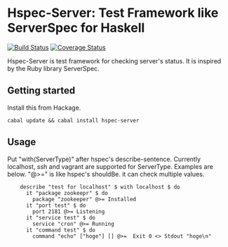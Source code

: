 # Hspec-Server: Test Framework like ServerSpec for Haskell

[![Build Status](https://travis-ci.org/junjihashimoto/hspec-server.png?branch=master)](https://travis-ci.org/junjihashimoto/hspec-server) [![Coverage Status](https://coveralls.io/repos/junjihashimoto/hspec-server/badge.png)](https://coveralls.io/r/junjihashimoto/hspec-server)

Hspec-Server is test framework for checking server's status.
It is inspired by the Ruby library ServerSpec.

## Getting started

Install this from Hackage.

    cabal update && cabal install hspec-server

## Usage

Put "with(ServerType)" after hspec's describe-sentence.
Currently localhost, ssh and vagrant are supported for ServerType.
Examples are below. "@>=" is like hspec's shouldBe.
it can check multiple values.

```
    describe "test for localhost" $ with localhost $ do
      it "package zookeepr" $ do
        package "zookeeper" @>= Installed
      it "port test" $ do
        port 2181 @>= Listening
      it "service test" $ do
        service "cron" @>= Running
      it "command test" $ do
        command "echo" ["hoge"] [] @>=  Exit 0 <> Stdout "hoge\n"
```
